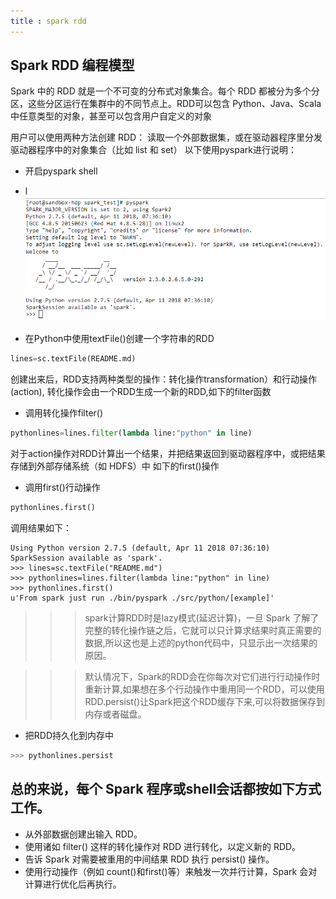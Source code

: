 ```yaml
---
title : spark rdd
---
```


## Spark RDD 编程模型

Spark 中的 RDD 就是一个不可变的分布式对象集合。每个 RDD 都被分为多个分区，这些分区运行在集群中的不同节点上。RDD可以包含 Python、Java、Scala中任意类型的对象，甚至可以包含用户自定义的对象

用户可以使用两种方法创建 RDD： 读取一个外部数据集，或在驱动器程序里分发驱动器程序中的对象集合（比如 list 和 set）
以下使用pyspark进行说明：

-   开启pyspark shell
-   l
![](spark-rdd/start-pyspark.png)

-   在Python中使用textFile()创建一个字符串的RDD
~~~python
lines=sc.textFile(README.md)
~~~

创建出来后，RDD支持两种类型的操作：转化操作transformation）和行动操作(action),
 转化操作会由一个RDD生成一个新的RDD,如下的filter函数

-   调用转化操作filter()
~~~python
pythonlines=lines.filter(lambda line:"python" in line)
~~~

对于action操作对RDD计算出一个结果，并把结果返回到驱动器程序中，或把结果存储到外部存储系统（如 HDFS）中
如下的first()操作

-   调用first()行动操作
~~~python
pythonlines.first()
~~~

调用结果如下：
~~~shell
Using Python version 2.7.5 (default, Apr 11 2018 07:36:10)
SparkSession available as 'spark'.
>>> lines=sc.textFile("README.md")                                                                   
>>> pythonlines=lines.filter(lambda line:"python" in line)          
>>> pythonlines.first()
u'From spark just run ./bin/pyspark ./src/python/[example]'
~~~

>>> spark计算RDD时是lazy模式(延迟计算)，一旦 Spark 了解了完整的转化操作链之后，它就可以只计算求结果时真正需要的数据,所以这也是上述的python代码中，只显示出一次结果的原因。

>>> 默认情况下，Spark的RDD会在你每次对它们进行行动操作时重新计算,如果想在多个行动操作中重用同一个RDD，可以使用RDD.persist()让Spark把这个RDD缓存下来,可以将数据保存到内存或者磁盘。

-   把RDD持久化到内存中
~~~python
>>> pythonlines.persist                                                                                                                         <bound method PipelinedRDD.persist of PythonRDD[4] at RDD at PythonRDD.scala:48>
~~~

## 总的来说，每个 Spark 程序或shell会话都按如下方式工作。

-   从外部数据创建出输入 RDD。
-   使用诸如 filter() 这样的转化操作对 RDD 进行转化，以定义新的 RDD。
-   告诉 Spark 对需要被重用的中间结果 RDD 执行 persist() 操作。
-   使用行动操作（例如 count()和first()等）来触发一次并行计算，Spark 会对计算进行优化后再执行。

